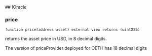 ﻿﻿## IOracle


### price

```solidity
function price(address asset) external view returns (uint256)
```



returns the asset price in USD, in 8 decimal digits.

The version of priceProvider deployed for OETH has 18 decimal digits



